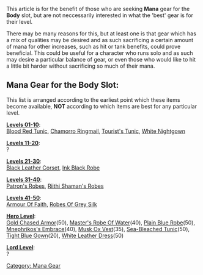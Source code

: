 This article is for the benefit of those who are seeking **Mana** gear
for the **Body** slot, but are not neccessarily interested in what the
'best' gear is for their level.

There may be many reasons for this, but at least one is that gear which
has a mix of qualities may be desired and as such sacrificing a certain
amount of mana for other increases, such as hit or tank benefits, could
prove beneficial. This could be useful for a character who runs solo and
as such may desire a particular balance of gear, or even those who would
like to hit a little bit harder without sacrificing so much of their
mana.

## Mana Gear for the Body Slot:

This list is arranged according to the earliest point which these items
become available, **NOT** according to which items are best for any
particular level.

**[Levels 01-10](:Category:_Lowmort_Levels_1-10 "wikilink")**:  
[Blood Red Tunic](Blood_Red_Tunic "wikilink"), [Chamorro
Ringmail](Chamorro_Ringmail "wikilink"), [Tourist's
Tunic](Tourist's_Tunic "wikilink"), [White
Nightgown](White_Nightgown "wikilink")

**[Levels 11-20](:Category:_Lowmort_Levels_11-20 "wikilink")**:  
?

**[Levels 21-30](:Category:_Lowmort_Levels_21-30 "wikilink")**:  
[Black Leather Corset](Black_Leather_Corset "wikilink"), [Ink Black
Robe](Ink_Black_Robe "wikilink")

**[Levels 31-40](:Category:_Lowmort_Levels_31-40 "wikilink")**:  
[Patron's Robes](Patron's_Robes "wikilink"), [Riithi Shaman's
Robes](Riithi_Shaman's_Robes "wikilink")

**[Levels 41-50](:Category:_Lowmort_Levels_41-50 "wikilink")**:  
[Armour Of Faith](Armour_Of_Faith "wikilink"), [Robes Of Grey
Silk](Robes_Of_Grey_Silk "wikilink")

**[Hero Level](:Category:_Hero "wikilink")**:  
[Gold Chased Armor](Gold_Chased_Armor "wikilink")(50), [Master's Robe Of
Water](Master's_Robe_Of_Water "wikilink")(40), [Plain Blue
Robe](Plain_Blue_Robe "wikilink")(50), [Mnephrikos's
Embrace](Mnephrikos's_Embrace "wikilink")(40), [Musk Ox
Vest](Musk_Ox_Vest "wikilink")(35), [Sea-Bleached
Tunic](Sea-Bleached_Tunic "wikilink")(50), [Tight Blue
Gown](Tight_Blue_Gown "wikilink")(20), [White Leather
Dress](White_Leather_Dress "wikilink")(50)

**[Lord Level](:Category:_Lord "wikilink")**:  
?

[Category: Mana Gear](Category:_Mana_Gear "wikilink")
